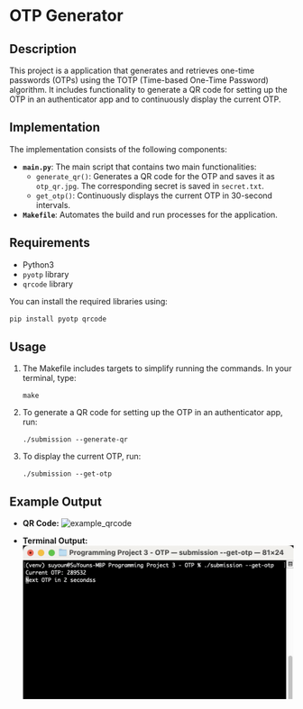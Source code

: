 # OTP Generator

## Description
This project is a application that generates and retrieves one-time passwords (OTPs) using the TOTP (Time-based One-Time Password) algorithm. It includes functionality to generate a QR code for setting up the OTP in an authenticator app and to continuously display the current OTP.

## Implementation
The implementation consists of the following components:
- **`main.py`**: The main script that contains two main functionalities:
  - `generate_qr()`: Generates a QR code for the OTP and saves it as `otp_qr.jpg`. The corresponding secret is saved in `secret.txt`.
  - `get_otp()`: Continuously displays the current OTP in 30-second intervals.
- **`Makefile`**: Automates the build and run processes for the application.

## Requirements
- Python3
- `pyotp` library
- `qrcode` library

You can install the required libraries using:
```sh
pip install pyotp qrcode
```

## Usage
1. The Makefile includes targets to simplify running the commands. In your terminal, type:
    ```
    make
    ```

2. To generate a QR code for setting up the OTP in an authenticator app, run:
    ```
    ./submission --generate-qr
    ```

3. To display the current OTP, run:
    ```
    ./submission --get-otp
    ```

## Example Output
- **QR Code:**
    ![example_qrcode](./otp_qr.jpg)

- **Terminal Output:**
    ![get_otp](./assets/get_otp_terminal.png)


